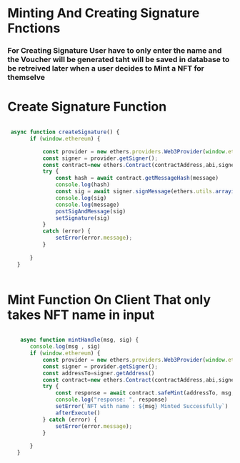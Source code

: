 # Minting And Creating Signature Fnctions
### For Creating Signature User have to only enter the name and the Voucher will be generated taht will be saved in database to be retreived later when a user decides to Mint a NFT for themselve

# Create Signature Function


 ``` Javascript
 
  async function createSignature() {
        if (window.ethereum) {

            const provider = new ethers.providers.Web3Provider(window.ethereum)
            const signer = provider.getSigner();
            const contract=new ethers.Contract(contractAddress,abi,signer)
            try {
                const hash = await contract.getMessageHash(message)
                console.log(hash)
                const sig = await signer.signMessage(ethers.utils.arrayify(hash))
                console.log(sig)
                console.log(message)   
                postSigAndMessage(sig)
                setSignature(sig)
            }
            catch (error) {
                setError(error.message);
            }
      
        }
    }
    
   ``` 
   
   
      
 # Mint Function On Client That only takes NFT name in input
 
 
 ```Javascript
 
     async function mintHandle(msg, sig) {
        console.log(msg , sig)
        if (window.ethereum) {
            const provider = new ethers.providers.Web3Provider(window.ethereum)
            const signer = provider.getSigner();
            const addressTo=signer.getAddress()
            const contract=new ethers.Contract(contractAddress,abi,signer)
            try {
                const response = await contract.safeMint(addressTo, msg, sig)
                console.log("response: ", response)
                setError(`NFT with name : ${msg} Minted Successfully`)
                afterExecute()
            } catch (error) {
                setError(error.message);
            }
      
        }
    } 
    
   ```
 
